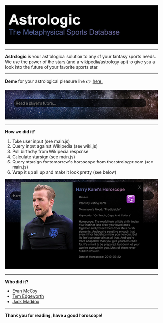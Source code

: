 
![Alt text](pictures/readme-title.jpg?raw=true "Astrologic")

_______________________________________________________________________________________________________

**Astrologic** is your astrological solution to any of your fantasy sports needs. We use the power of the stars (and a wikipedia/astrology api) to give you a look into the future of your favorite sports star.

_______________________________________________________________________________________________________

**Demo** for your astrological pleasure live 👉 [here.](http://ec2-18-188-159-236.us-east-2.compute.amazonaws.com/)

![Alt text](pictures/readme-searchbar.jpg?raw=true "Search")

_______________________________________________________________________________________________________
**How we did it?** 

1. Take user input (see main.js)
2. Query input against Wikipedia (see wiki.js)
3. Pull birthday from Wikipedia response
4. Calculate starsign (see main.js)
5. Query starsign for tomorrow's horoscope from theastrologer.com (see main.js)
6. Wrap it up all up and make it look pretty (see below)

![Alt text](pictures/readme-result.jpg?raw=true "Result")

______________________________________________________________________________________________________

**Who did it?**

  * [Evan McCoy](https://github.com/evmcco/Astrologic-Fantasy-Sports)
  * [Tom Edgeworth](https://github.com/tedgey/Astrologic-Sports)
  * [Jack Maddox](https://github.com/jackdmaddox/Astrologic-Fantasy-Sports)


______________________________________________________________________________________________________

**Thank you for reading, have a good horoscope!**


